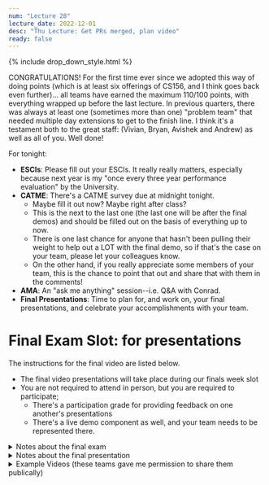 ```yaml
---
num: "Lecture 28"
lecture_date: 2022-12-01
desc: "Thu Lecture: Get PRs merged, plan video"
ready: false
---
```


{% include drop_down_style.html %}


CONGRATULATIONS!  For the first time ever since we adopted this way of doing points (which is at least six offerings of CS156, and I think goes back even further)... all teams have earned the maximum 110/100 points, with everything wrapped up before the last lecture.
In previous quarters, there was always at least one (sometimes more than one) "problem team" that needed multiple day extensions to get to the finish line.
I think it's a testament both to the great staff: (Vivian, Bryan, Avishek and Andrew) as well as all of you.   Well done!

For tonight:
* **ESCIs**: Please fill out your ESCIs.  It really really matters, especially because next year is my "once every three year performance evaluation" by the University.
* **CATME**: There's a CATME survey due at midnight tonight.  
  - Maybe fill it out now?  Maybe right after class? 
  - This is the next to the last one (the last one will be after the final demos) and should be filled out on the basis of everything up to now.   
  - There is one last chance for anyone that hasn't been pulling their weight to help out a LOT with the final demo, so if that's the case on your team, please let your colleagues know.  
  - On the other hand, if you really appreciate some members of your team, this is the chance to point that out and share that with them in the comments!
* **AMA**: An "ask me anything" session--i.e. Q&A with Conrad.
* **Final Presentations**: Time to plan for, and work on, your final presentations, and celebrate your accomplishments with your team.




# Final Exam Slot: for presentations

The instructions for the final video are listed below.
* The final video presentations will take place during our finals week slot
* You are not required to attend in person, but you are required to participate;
  - There's a participation grade for providing feedback on one another's presentations
  - There's a live demo component as well, and your team needs to be represented there.




<details>
<summary>
Notes about the final exam
</summary>
  
  
# Notes about the final exam
  
The final exam will be an online take home exam, and will be mainly high level questions about the process of software development that you learned in team01, team02, team03 and team04.

There may be questions about any of the following.  If you've been paying attention all along, you shouldn't really need to "cram".  The answers should be pretty much in your knowledge base already.

* Agile processes, e.g. standups, retrospectives, the role of a product owner/manager
* GitHub tools and their interaction with Agile processes: using feature branches, issues, Kanban board, Pull requests, code review
* General Web Development concepts, e.g.: Backend vs. Frontend
* Some Spring Boot specifics: controllers, services, use of Swagger
* Some React specifics: components, use of Storybook
* Testing in general: unit testing, test coverage, mutation testing
* Spring Boot Testing: Role of JUnit, Jacoco, Pitest, Mocking and Stubbing
* React Testing: role of jest, and Stryker
* Using third party APIs and representing data with JSON (as we did in team01, and later phases as well.)

I'll be asking questions about these topics that I think are the type you might be asked as a job interview.  So if you study, study the way you would for a job interview.

# Please do not collaborate on your exam answers.

* Identical text is unlikely to occur if each of you is working indepenently and writing in your own words.
* If you are copying/pasting text from an online source (e.g. to explain what a retrospective is) be sure that you use "quotation marks" around direct quotations, and **cite your source.**
  
  Otherwise, you are liable to end up triggering the suspicion of academic dishonesty because of the similarity of your text to someone else that happens to be
  using the same source.
  
  Also: relying too much on direct quotes rather than putting things in your own words may result in lower grades; if you have to quote others too much, 
  it suggests that you have not really internalized the content, but have to rely on others understanding.  So use direct quotes sparingly, if at all; try instead
  to answer in your own words.
  
 
Academic integrity investigations are unpleasant for everyone, and they don't help anyone learn. 

I really dont want to spend my time on those, so please don't create conditions where I have to do that.

Work independently, and let your learning speak for itself.

# Clarity and consiseness counts

* Small grammar / spelling errors may or may not be penalized; if an interviewer would be confused by the answer, or have some doubt as to your understanding,
  then they count.   If there is no doubt about your understanding, I'm liable to be more lenient.
* Make sure your answers are clear and understandable.
* Do not just do an information dump of everything you know about the topic, or everything you can possibly find online about the topic.  An employer wants someone to answer
* their question, and they also want someone that makes good use of their time.  Don't waste the interviewer's time.

</details>

<details>
<summary>
Notes about the final presentation
</summary>

# Notes about the final presentation

The final presentation should be a team effort, and should highlight all of the PRs that got merged into the main branch.

Limit your presentation to five minutes.

For full credit: 
* Make a video of between 5-8 minutes (see guidelines below) and submit the link on Gauchospace.
* If you don't have a video ready by the deadline, you may present live, but the presentation will have a 5% penalty applied (note that live demos also
  tend to be a bit more risky).

Highlight the work *from an end user perspective first*.

That is:
* The best thing is to show how an end user would use the feature
* The next best thing is to show either a front or backend component in isolation, for example:
  - If there is a front end component that is not active in the app yet, you can show it in Storybook
  - If there is a backend API, but the functionality isn't available in the user interface yet, you can demo it in Swagger.
* Show internals of code only after explaining the user facing functions, and even then, only if you have left over time.

  
# Instructions for your video:

Here's a tutorial [video on making demo videos from CS48 S20](https://youtu.be/k0Je8ASh4jo) (Video inception)

Based on the experience of CS48 students, **pre-recording is strongly recommended**.  You will *know for sure* in advance whether the
demo is successful, and whether or not you've hit the target length of 5-8 minutes.

Your video should be 5 to 8 minutes long, and cover these points:

* First, mention the names of the members of the team, and introduce the person narrating the video.  
  - It is ok if all the team members appear in the video.  It is also ok if only one person narrates the video on behalf of the team.
* Second, go through each of the features that your team worked on that were merged into `main`
  - Only demo the features that were merged into `main`
  - Focus in this part of the video on demoing the features from a *user perspective*, not on the technical details of how they were implemented.
* Next, if there is time remaining to reach the 5-10 minute mark, you may briefly cover any technical and/or non-technical challenges your team faced
  - You don't have to cover everything.  
  - You don't really even have to include this part if your demo already hits the 5-10 minute range.
  - If you do include this part, focus on the items that you think would be interesting to the audience (fellow students in CS156 F20, and the staff of CS156 F20). 
  - Possible items to include
    - Particularly interesting technical details of what you had to write in the code
    - Challenges in testing
    - Challenges in team communication and organization, and what you did to overcome those
* Optional: at the end, if you like, you may thank anyone that was particularly helpful to the team from the staff (TAs and LAs, or students from other teams). 
  - Please don't include thanks to me (Prof. Conrad) in the video; I don't want this to be an exercise in brown-nosing.
  - If you do want to express gratitude, feel free to share your thoughts with me on the Slack, by email, etc.  

Please then also poll your team members and let me know your thoughts about the privacy of your final demo video:
* public, available to anyone that is interested in the app and the course
* unlisted, but ok to make it available to future CMPSC 156 students (as an example, and to orient them to the app and the course)
* unlisted, and only shown once for this team's final demo, and to course staff 

</details>


<details>
<summary>
Example Videos (these teams gave me permission to share them publically)
</summary>
  
* [s22-4pm-1 courses](https://www.youtube.com/watch?v=aRSIdiHSZOI)
* [s22-4pm-2 courses](https://drive.google.com/file/d/1TtjZmlN3W9fAiQS0brLsyMw5KE_ix0Oi/view)
* [s22-4pm-3 happycows](https://www.youtube.com/watch?v=U5l8mp6F3OU)
* [s22-4pm-4 happycows](https://www.youtube.com/watch?v=CTqyYt5ob4c)
* [s22-5pm-2 courses](https://drive.google.com/file/d/17KYDvB2EDmShv2Gr1Ux-rf1917Lw6AHJ/view)
* [s22-5pm-3 happycows](https://drive.google.com/file/d/1WHxpYGr9UQYEQFUomv9NpUXZ5MkwvHXL/view)
* [s22-6pm-1 courses](https://www.youtube.com/watch?v=v3rP1a6yf9A)
  
* [W22-7pm-1 courses](https://drive.google.com/file/d/1i_lIyzWLFyUkyDSHmsumgim1HsPp35u9/view?usp=sharing)
* [W22-6pm-2 courses](https://youtu.be/g3xrcSSBOGs)
* [W22-5pm-2 courses](https://www.youtube.com/watch?v=OYj6NVf9-ls)
* [W22-7pm-3 HappyCows](https://youtu.be/RJ8Tf_xfN9E)
  
</details>
